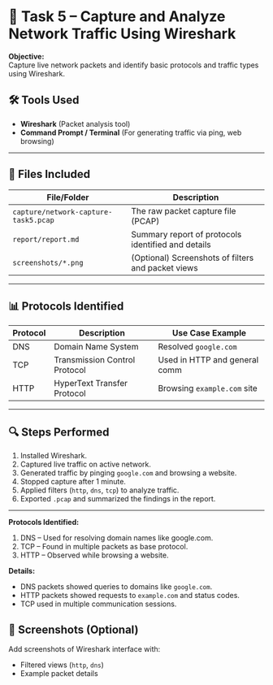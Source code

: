 # 📡 Task 5 – Capture and Analyze Network Traffic Using Wireshark

**Objective:**  
Capture live network packets and identify basic protocols and traffic types using Wireshark.

## 🛠 Tools Used

- **Wireshark** (Packet analysis tool)
- **Command Prompt / Terminal** (For generating traffic via ping, web browsing)

---

## 📁 Files Included

| File/Folder         | Description                                          |
|---------------------|------------------------------------------------------|
| `capture/network-capture-task5.pcap` | The raw packet capture file (PCAP)      |
| `report/report.md`  | Summary report of protocols identified and details   |
| `screenshots/*.png` | (Optional) Screenshots of filters and packet views   |

---

## 📊 Protocols Identified

| Protocol | Description                          | Use Case Example              |
|----------|--------------------------------------|-------------------------------|
| DNS      | Domain Name System                   | Resolved `google.com`         |
| TCP      | Transmission Control Protocol        | Used in HTTP and general comm |
| HTTP     | HyperText Transfer Protocol          | Browsing `example.com` site   |

---

## 🔍 Steps Performed

1. Installed Wireshark.
2. Captured live traffic on active network.
3. Generated traffic by pinging `google.com` and browsing a website.
4. Stopped capture after 1 minute.
5. Applied filters (`http`, `dns`, `tcp`) to analyze traffic.
6. Exported `.pcap` and summarized the findings in the report.

---

**Protocols Identified:**
1. DNS – Used for resolving domain names like google.com.
2. TCP – Found in multiple packets as base protocol.
3. HTTP – Observed while browsing a website.

**Details:**
- DNS packets showed queries to domains like `google.com`.
- HTTP packets showed requests to `example.com` and status codes.
- TCP used in multiple communication sessions. 

## 📸 Screenshots (Optional)

Add screenshots of Wireshark interface with:
- Filtered views (`http`, `dns`)
- Example packet details
